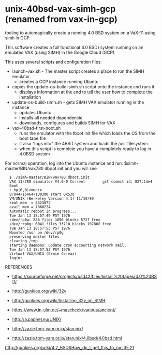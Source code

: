 # unix-40bsd-vax-simh-gcp (renamed from vax-in-gcp)
tooling to automagically create a running 4.0 BSD system on a VaX-11 using simh in GCP

This software creates a full functional 4.0 BSD) system running on
an emulated VAX (using SIMH) in the Google Cloud (GCP).

This uses several scripts and configuration files:

* launch-vax.sh - The master script creates a place to run the SIMH emulator.
  * creates a GCP instance running Ubuntu
* copies the update-os-build-simh.sh script onto the instance and runs it
  * displays information at the end to tell the user how to complete the installation
* update-os-build-simh.sh - gets SIMH VAX emulator running in the instance
  * updates Ubuntu
  * installs all needed dependencie
  * downloads, configures and builds SIMH for VAX
* vax-40bsd-first-boot.sh
  * runs the emulator with the tboot.init file which loads the OS from the boot tape file
  * it also "logs into" the 4BSD system and loads the /usr filesystem
  * when this script is complete you have a completely ready to log in 4.0BSD system
  
For normal operation, log into the Ubuntu instance and run:
$simh-master/BIN/vax780 dboot.init and you will see



~~~~
  $ ./simh-master/BIN/vax780 dboot.init 
  VAX 11/780 simulator V4.0-0 Current        git commit id: 027c1de4
  Boot
  : hp(0,0)vmunix
  87844+15464+130300 start 0x530
  VM/UNIX (Berkeley Version 4.1) 11/10/80 
  real mem  = 8323072
  avail mem = 7860224
  Automatic reboot in progress...
  Tue Jan 13 18:57:49 PST 1976
  /dev/rp0a: 286 files 1896 blocks 5727 free
  /dev/rrp0g: 6041 files 33710 blocks 107868 free
  Tue Jan 13 18:57:53 PST 1976
  Mounted /usr on /dev/rp0g  
  preserving editor files
  clearing /tmp
  starting daemons: update cron accounting network mail.
  Tue Jan 13 18:57:53 PST 1976
  Virtual VAX/UNIX (Ernie Co-vax)
  login: 

~~~~

REFERENCES

* https://sourceforge.net/projects/bsd42/files/Install%20tapes/4.0%20BSD/
* http://gunkies.org/wiki/32v

* http://gunkies.org/wiki/Installing_32v_on_SIMH
* https://www.in-ulm.de/~mascheck/various/ancient/
* http://a.papnet.eu/UNIX/


* http://zazie.tom-yam.or.jp/starunix/
* http://zazie.tom-yam.or.jp/starunix/4.0bsd/4.0bsd.html


http://gunkies.org/wiki/4.2_BSD#How_do_I_get_this_to_run.3F.21
